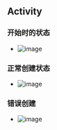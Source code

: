## Activity
### 开始时的状态  
   *  ![image](https://img-blog.csdn.net/20180331235400517)
### 正常创建状态  
   *  ![image](https://img-blog.csdn.net/20180331235418751)  
### 错误创建  
   *  ![image](https://img-blog.csdn.net/20180331235430720)
